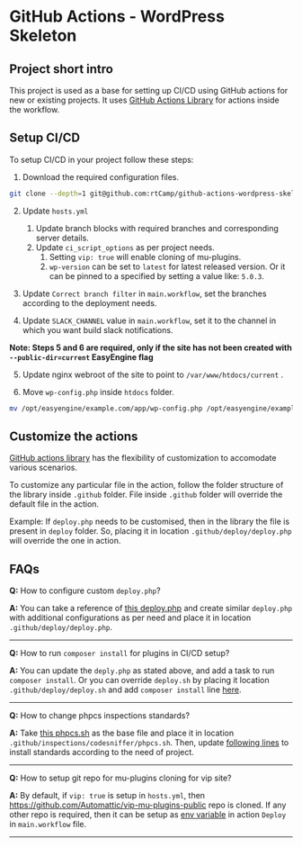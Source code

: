# GitHub Actions - WordPress Skeleton
    
## Project short intro
This project is used as a base for setting up CI/CD using GitHub actions for new or existing projects. It uses [GitHub Actions Library](https://github.com/rtCamp/github-actions-library) for actions inside the workflow.

## Setup CI/CD
To setup CI/CD in your project follow these steps:

1. Download the required configuration files.

```bash
git clone --depth=1 git@github.com:rtCamp/github-actions-wordpress-skeleton.git
```

2. Update `hosts.yml`
    1. Update branch blocks with required branches and corresponding server details.
    2. Update `ci_script_options` as per project needs.
        1. Setting `vip: true` will enable cloning of mu-plugins.
        2. `wp-version` can be set to `latest` for latest released version. Or it can be pinned to a specified by setting a value like: `5.0.3`.

3. Update `Correct branch filter` in `main.workflow`, set the branches according to the deployment needs.

4. Update `SLACK_CHANNEL` value in `main.workflow`, set it to the channel in which you want build slack notifications.

**Note: Steps 5 and 6 are required, only if the site has not been created with `--public-dir=current` EasyEngine flag**

5. Update nginx webroot of the site to point to `/var/www/htdocs/current` .

6. Move `wp-config.php` inside `htdocs` folder.
```bash
mv /opt/easyengine/example.com/app/wp-config.php /opt/easyengine/example.com/app/htdocs/wp-config.php 
```

## Customize the actions

[GitHub actions library](https://github.com/rtCamp/github-actions-library) has the flexibility of customization to accomodate various scenarios.

To customize any particular file in the action, follow the folder structure of the library inside `.github` folder. File inside `.github` folder will override the default file in the action.

Example: If `deploy.php` needs to be customised, then in the library the file is present in `deploy` folder. So, placing it in location `.github/deploy/deploy.php` will override the one in action.

## FAQs

**Q:** How to configure custom `deploy.php`?

**A:** You can take a reference of [this deploy.php](https://github.com/rtCamp/github-actions-library/blob/master/deploy/deploy.php) and create similar `deploy.php` with additional configurations as per need and place it in location `.github/deploy/deploy.php`.

----

**Q:** How to run `composer install` for plugins in CI/CD setup?

**A:** You can update the `deply.php` as stated above, and add a task to run `composer install`. Or you can override `deploy.sh` by placing it location `.github/deploy/deploy.sh` and add `composer install` line [here](https://github.com/rtCamp/github-actions-library/blob/7af8f915bfa9263e2241d8f0db42ab05804ec5a2/deploy/deploy.sh#L55).

----

**Q:** How to change phpcs inspections standards?

**A:** Take [this phpcs.sh](https://raw.githubusercontent.com/rtCamp/github-actions-library/7af8f915bfa9263e2241d8f0db42ab05804ec5a2/inspections/codesniffer/phpcs.sh) as the base file and place it in location `.github/inspections/codesniffer/phpcs.sh`. Then, update [following lines](https://github.com/rtCamp/github-actions-library/blob/7af8f915bfa9263e2241d8f0db42ab05804ec5a2/inspections/codesniffer/phpcs.sh#L19-L24) to install standards according to the need of project.

----

**Q:** How to setup git repo for mu-plugins cloning for vip site?

**A:** By default, if `vip: true` is setup in `hosts.yml`, then https://github.com/Automattic/vip-mu-plugins-public repo is cloned. If any other repo is required, then it can be setup as [env variable](https://github.com/rtCamp/github-actions-library/tree/7af8f915bfa9263e2241d8f0db42ab05804ec5a2/deploy#environment-variables-that-can-be-setup-in-the-github-actions) in action `Deploy` in `main.workflow` file. 

----
